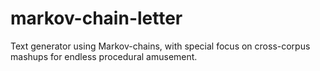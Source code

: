 # markov-chain-letter

Text generator using Markov-chains, with special focus on cross-corpus mashups for endless procedural amusement.
